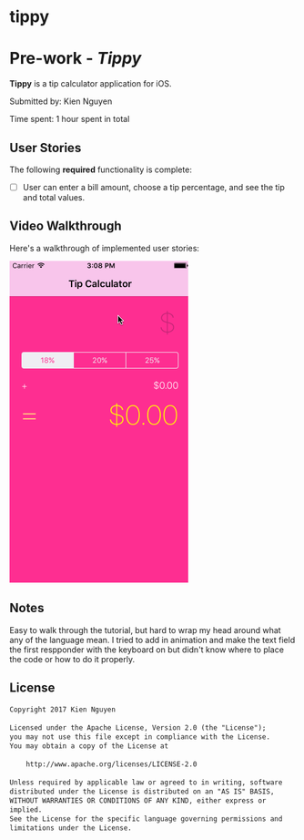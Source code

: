 # tippy

# Pre-work - *Tippy*

**Tippy** is a tip calculator application for iOS.

Submitted by: Kien Nguyen

Time spent: 1 hour spent in total

## User Stories

The following **required** functionality is complete:
* [ ] User can enter a bill amount, choose a tip percentage, and see the tip and total values.

## Video Walkthrough 

Here's a walkthrough of implemented user stories:

![tippy gif](tippy-demo.gif)

## Notes

Easy to walk through the tutorial, but hard to wrap my head around what any of the language mean. I tried to add in animation and make the text field the first respponder with the keyboard on but didn't know where to place the code or how to do it properly.


## License

    Copyright 2017 Kien Nguyen

    Licensed under the Apache License, Version 2.0 (the "License");
    you may not use this file except in compliance with the License.
    You may obtain a copy of the License at

        http://www.apache.org/licenses/LICENSE-2.0

    Unless required by applicable law or agreed to in writing, software
    distributed under the License is distributed on an "AS IS" BASIS,
    WITHOUT WARRANTIES OR CONDITIONS OF ANY KIND, either express or implied.
    See the License for the specific language governing permissions and
    limitations under the License.
